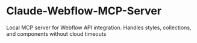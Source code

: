 # Claude-Webflow-MCP-Server
Local MCP server for Webflow API integration. Handles styles, collections, and components without cloud timeouts
